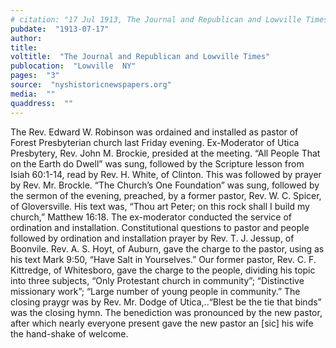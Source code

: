 ```yaml
---
# citation: "17 Jul 1913, The Journal and Republican and Lowville Times, Lowville NY, p3, nyshistoricnewspapers.org."
pubdate:  "1913-07-17"
author: 
title: 
voltitle:  "The Journal and Republican and Lowville Times"
publocation:  "Lowville  NY"
pages:  "3"
source:  "nyshistoricnewspapers.org"
media:  ""
quaddress:  ""
---
```

The Rev. Edward W. Robinson was ordained and installed as pastor of Forest Presbyterian church last Friday evening. Ex-Moderator of Utica Presbytery, Rev. John M. Brockie, presided at the meeting. “All People That on the Earth do Dwell” was sung, followed by the Scripture lesson from Isiah 60:1-14, read by Rev. H. White, of Clinton. This was followed by prayer by Rev. Mr. Brockle. “The Church’s One Foundation” was sung, followed by the sermon of the evening, preached, by a former pastor, Rev. W. C. Spicer, of Gloversville. His text was, “Thou art Peter; on this rock shall I build my church,” Matthew 16:18. The ex-moderator conducted the service of ordination and installation. Constitutional questions to pastor and people followed by ordination and installation prayer by Rev. T. J. Jessup, of Boonvile. Rev. A. S. Hoyt, of Auburn, gave the charge to the pastor, using as his text Mark 9:50, “Have Salt in Yourselves.” Our former pastor, Rev. C. F. Kittredge, of Whitesboro, gave the charge to the people, dividing his topic into three subjects, “Only Protestant church in community”; “Distinctive missionary work”; “Large number of young people in community.” The closing praygr was by Rev. Mr. Dodge of Utica,..“Blest be the tie that binds” was the closing hymn. The benediction was pronounced by the new pastor, after which nearly everyone present gave the new pastor an [sic] his wife the hand-shake of welcome. 


